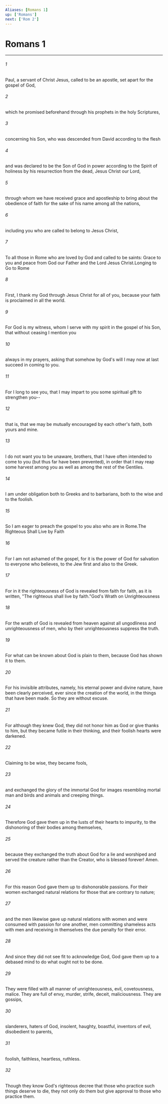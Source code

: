 ```yaml
---
Aliases: [Romans 1]
up: ['Romans']
next: ['Rom 2']
---
```

# Romans 1
***



###### 1 
Paul, a servant of Christ Jesus, called to be an apostle, set apart for the gospel of God, 

###### 2 
which he promised beforehand through his prophets in the holy Scriptures, 

###### 3 
concerning his Son, who was descended from David according to the flesh 

###### 4 
and was declared to be the Son of God in power according to the Spirit of holiness by his resurrection from the dead, Jesus Christ our Lord, 

###### 5 
through whom we have received grace and apostleship to bring about the obedience of faith for the sake of his name among all the nations, 

###### 6 
including you who are called to belong to Jesus Christ, 

###### 7 
To all those in Rome who are loved by God and called to be saints: Grace to you and peace from God our Father and the Lord Jesus Christ.Longing to Go to Rome 

###### 8 
First, I thank my God through Jesus Christ for all of you, because your faith is proclaimed in all the world. 

###### 9 
For God is my witness, whom I serve with my spirit in the gospel of his Son, that without ceasing I mention you 

###### 10 
always in my prayers, asking that somehow by God's will I may now at last succeed in coming to you. 

###### 11 
For I long to see you, that I may impart to you some spiritual gift to strengthen you-- 

###### 12 
that is, that we may be mutually encouraged by each other's faith, both yours and mine. 

###### 13 
I do not want you to be unaware, brothers, that I have often intended to come to you (but thus far have been prevented), in order that I may reap some harvest among you as well as among the rest of the Gentiles. 

###### 14 
I am under obligation both to Greeks and to barbarians, both to the wise and to the foolish. 

###### 15 
So I am eager to preach the gospel to you also who are in Rome.The Righteous Shall Live by Faith 

###### 16 
For I am not ashamed of the gospel, for it is the power of God for salvation to everyone who believes, to the Jew first and also to the Greek. 

###### 17 
For in it the righteousness of God is revealed from faith for faith, as it is written, "The righteous shall live by faith."God's Wrath on Unrighteousness 

###### 18 
For the wrath of God is revealed from heaven against all ungodliness and unrighteousness of men, who by their unrighteousness suppress the truth. 

###### 19 
For what can be known about God is plain to them, because God has shown it to them. 

###### 20 
For his invisible attributes, namely, his eternal power and divine nature, have been clearly perceived, ever since the creation of the world, in the things that have been made. So they are without excuse. 

###### 21 
For although they knew God, they did not honor him as God or give thanks to him, but they became futile in their thinking, and their foolish hearts were darkened. 

###### 22 
Claiming to be wise, they became fools, 

###### 23 
and exchanged the glory of the immortal God for images resembling mortal man and birds and animals and creeping things. 

###### 24 
Therefore God gave them up in the lusts of their hearts to impurity, to the dishonoring of their bodies among themselves, 

###### 25 
because they exchanged the truth about God for a lie and worshiped and served the creature rather than the Creator, who is blessed forever! Amen. 

###### 26 
For this reason God gave them up to dishonorable passions. For their women exchanged natural relations for those that are contrary to nature; 

###### 27 
and the men likewise gave up natural relations with women and were consumed with passion for one another, men committing shameless acts with men and receiving in themselves the due penalty for their error. 

###### 28 
And since they did not see fit to acknowledge God, God gave them up to a debased mind to do what ought not to be done. 

###### 29 
They were filled with all manner of unrighteousness, evil, covetousness, malice. They are full of envy, murder, strife, deceit, maliciousness. They are gossips, 

###### 30 
slanderers, haters of God, insolent, haughty, boastful, inventors of evil, disobedient to parents, 

###### 31 
foolish, faithless, heartless, ruthless. 

###### 32 
Though they know God's righteous decree that those who practice such things deserve to die, they not only do them but give approval to those who practice them.
